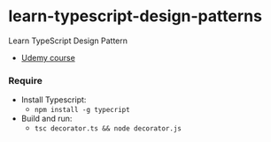 # learn-typescript-design-patterns
Learn TypeScript Design Pattern
- [Udemy course](https://www.udemy.com/course/typescript-design-patterns/)

### Require
- Install Typescript:
    - `npm install -g typecript`
- Build and run:
    - `tsc decorator.ts && node decorator.js`